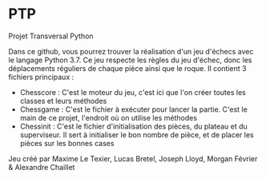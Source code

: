 # PTP
Projet Transversal Python

Dans ce github, vous pourrez trouver la réalisation d'un jeu d'échecs avec le langage Python 3.7. Ce jeu respecte les règles du jeu d'échec, donc les déplacements réguliers de chaque pièce ainsi que le roque. Il contient 3 fichiers principaux :
- Chesscore : C'est le moteur du jeu, c'est ici que l'on créer toutes les classes et leurs méthodes
- Chessgame : C'est le fichier à exécuter pour lancer la partie. C'est le main de ce projet, l'endroit où on utilise les méthodes
- Chessinit : C'est le fichier d'initialisation des pièces, du plateau et du superviseur. Il sert à initialiser le bon nombre de pièce, et de placer les pièces sur les bonnes cases

Jeu créé par Maxime Le Texier, Lucas Bretel, Joseph Lloyd, Morgan Février & Alexandre Chaillet

